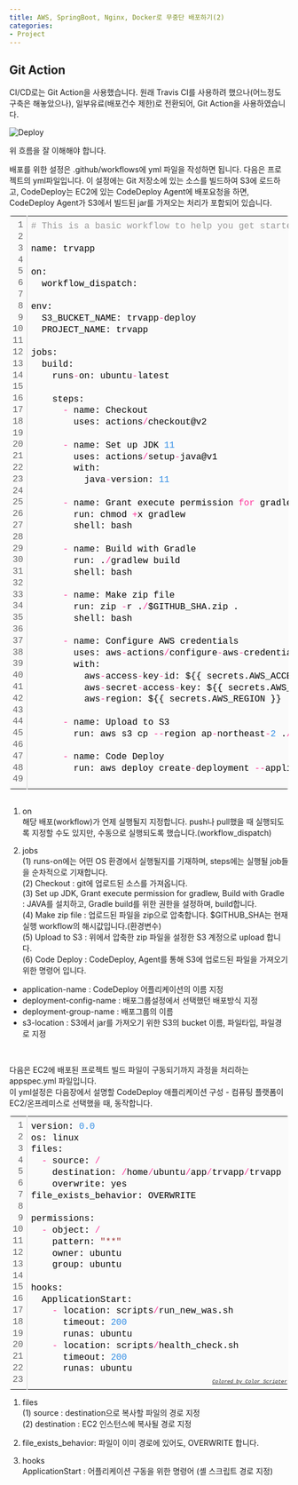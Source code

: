 ```yaml
---
title: AWS, SpringBoot, Nginx, Docker로 무중단 배포하기(2)
categories:
- Project
---
```


## Git Action

CI/CD로는 Git Action을 사용했습니다. 원래 Travis CI를 사용하려 했으나(어느정도 구축은 해놓았으나), 일부유료(배포건수 제한)로 전환되어, Git Action을 사용하였습니다.


![Deploy](https://user-images.githubusercontent.com/72685070/132517742-98054b43-dee5-4b3c-9751-ad5612d9a5c5.png)

위 흐름을 잘 이해해야 합니다.



배포를 위한 설정은 .github/workflows에 yml 파일을 작성하면 됩니다. 다음은 프로젝트의 yml파일입니다.
이 설정에는 Git 저장소에 있는 소스를 빌드하여 S3에 로드하고, CodeDeploy는 EC2에 있는 CodeDeploy Agent에 배포요청을 하면, CodeDeploy Agent가 S3에서 빌드된 jar를 가져오는 처리가 포함되어 있습니다.


<div class="colorscripter-code" style="color:#010101;font-family:Consolas, 'Liberation Mono', Menlo, Courier, monospace !important; position:relative !important;overflow:auto"><table class="colorscripter-code-table" style="margin:0;padding:0;border:none;background-color:#fafafa;border-radius:4px;" cellspacing="0" cellpadding="0"><tr><td style="padding:6px;border-right:2px solid #e5e5e5"><div style="margin:0;padding:0;word-break:normal;text-align:right;color:#666;font-family:Consolas, 'Liberation Mono', Menlo, Courier, monospace !important;line-height:130%"><div style="line-height:130%">1</div><div style="line-height:130%">2</div><div style="line-height:130%">3</div><div style="line-height:130%">4</div><div style="line-height:130%">5</div><div style="line-height:130%">6</div><div style="line-height:130%">7</div><div style="line-height:130%">8</div><div style="line-height:130%">9</div><div style="line-height:130%">10</div><div style="line-height:130%">11</div><div style="line-height:130%">12</div><div style="line-height:130%">13</div><div style="line-height:130%">14</div><div style="line-height:130%">15</div><div style="line-height:130%">16</div><div style="line-height:130%">17</div><div style="line-height:130%">18</div><div style="line-height:130%">19</div><div style="line-height:130%">20</div><div style="line-height:130%">21</div><div style="line-height:130%">22</div><div style="line-height:130%">23</div><div style="line-height:130%">24</div><div style="line-height:130%">25</div><div style="line-height:130%">26</div><div style="line-height:130%">27</div><div style="line-height:130%">28</div><div style="line-height:130%">29</div><div style="line-height:130%">30</div><div style="line-height:130%">31</div><div style="line-height:130%">32</div><div style="line-height:130%">33</div><div style="line-height:130%">34</div><div style="line-height:130%">35</div><div style="line-height:130%">36</div><div style="line-height:130%">37</div><div style="line-height:130%">38</div><div style="line-height:130%">39</div><div style="line-height:130%">40</div><div style="line-height:130%">41</div><div style="line-height:130%">42</div><div style="line-height:130%">43</div><div style="line-height:130%">44</div><div style="line-height:130%">45</div><div style="line-height:130%">46</div><div style="line-height:130%">47</div><div style="line-height:130%">48</div><div style="line-height:130%">49</div></div></td><td style="padding:6px 0;text-align:left"><div style="margin:0;padding:0;color:#010101;font-family:Consolas, 'Liberation Mono', Menlo, Courier, monospace !important;line-height:130%"><div style="padding:0 6px; white-space:pre; line-height:130%"><span style="color:#999999">#&nbsp;This&nbsp;is&nbsp;a&nbsp;basic&nbsp;workflow&nbsp;to&nbsp;help&nbsp;you&nbsp;get&nbsp;started&nbsp;with&nbsp;Actions</span></div><div style="padding:0 6px; white-space:pre; line-height:130%">&nbsp;</div><div style="padding:0 6px; white-space:pre; line-height:130%">name:&nbsp;trvapp</div><div style="padding:0 6px; white-space:pre; line-height:130%">&nbsp;</div><div style="padding:0 6px; white-space:pre; line-height:130%">on:&nbsp;</div><div style="padding:0 6px; white-space:pre; line-height:130%">&nbsp;&nbsp;workflow_dispatch:&nbsp;</div><div style="padding:0 6px; white-space:pre; line-height:130%">&nbsp;</div><div style="padding:0 6px; white-space:pre; line-height:130%">env:&nbsp;</div><div style="padding:0 6px; white-space:pre; line-height:130%">&nbsp;&nbsp;S3_BUCKET_NAME:&nbsp;trvapp<span style="color:#0086b3"></span><span style="color:#ff3399">-</span>deploy&nbsp;</div><div style="padding:0 6px; white-space:pre; line-height:130%">&nbsp;&nbsp;PROJECT_NAME:&nbsp;trvapp</div><div style="padding:0 6px; white-space:pre; line-height:130%">&nbsp;</div><div style="padding:0 6px; white-space:pre; line-height:130%">jobs:&nbsp;</div><div style="padding:0 6px; white-space:pre; line-height:130%">&nbsp;&nbsp;build:&nbsp;</div><div style="padding:0 6px; white-space:pre; line-height:130%">&nbsp;&nbsp;&nbsp;&nbsp;runs<span style="color:#0086b3"></span><span style="color:#ff3399">-</span>on:&nbsp;ubuntu<span style="color:#0086b3"></span><span style="color:#ff3399">-</span>latest&nbsp;</div><div style="padding:0 6px; white-space:pre; line-height:130%">&nbsp;&nbsp;&nbsp;&nbsp;</div><div style="padding:0 6px; white-space:pre; line-height:130%">&nbsp;&nbsp;&nbsp;&nbsp;steps:&nbsp;</div><div style="padding:0 6px; white-space:pre; line-height:130%">&nbsp;&nbsp;&nbsp;&nbsp;&nbsp;&nbsp;<span style="color:#0086b3"></span><span style="color:#ff3399">-</span>&nbsp;name:&nbsp;Checkout&nbsp;</div><div style="padding:0 6px; white-space:pre; line-height:130%">&nbsp;&nbsp;&nbsp;&nbsp;&nbsp;&nbsp;&nbsp;&nbsp;uses:&nbsp;actions<span style="color:#0086b3"></span><span style="color:#ff3399">/</span>checkout@v2&nbsp;</div><div style="padding:0 6px; white-space:pre; line-height:130%">&nbsp;&nbsp;&nbsp;&nbsp;&nbsp;&nbsp;</div><div style="padding:0 6px; white-space:pre; line-height:130%">&nbsp;&nbsp;&nbsp;&nbsp;&nbsp;&nbsp;<span style="color:#0086b3"></span><span style="color:#ff3399">-</span>&nbsp;name:&nbsp;Set&nbsp;up&nbsp;JDK&nbsp;<span style="color:#308ce5">11</span>&nbsp;</div><div style="padding:0 6px; white-space:pre; line-height:130%">&nbsp;&nbsp;&nbsp;&nbsp;&nbsp;&nbsp;&nbsp;&nbsp;uses:&nbsp;actions<span style="color:#0086b3"></span><span style="color:#ff3399">/</span>setup<span style="color:#0086b3"></span><span style="color:#ff3399">-</span>java@v1&nbsp;</div><div style="padding:0 6px; white-space:pre; line-height:130%">&nbsp;&nbsp;&nbsp;&nbsp;&nbsp;&nbsp;&nbsp;&nbsp;with:&nbsp;</div><div style="padding:0 6px; white-space:pre; line-height:130%">&nbsp;&nbsp;&nbsp;&nbsp;&nbsp;&nbsp;&nbsp;&nbsp;&nbsp;&nbsp;java<span style="color:#0086b3"></span><span style="color:#ff3399">-</span>version:&nbsp;<span style="color:#308ce5">11</span>&nbsp;</div><div style="padding:0 6px; white-space:pre; line-height:130%">&nbsp;&nbsp;&nbsp;&nbsp;&nbsp;&nbsp;&nbsp;&nbsp;&nbsp;&nbsp;</div><div style="padding:0 6px; white-space:pre; line-height:130%">&nbsp;&nbsp;&nbsp;&nbsp;&nbsp;&nbsp;<span style="color:#0086b3"></span><span style="color:#ff3399">-</span>&nbsp;name:&nbsp;Grant&nbsp;execute&nbsp;permission&nbsp;<span style="color:#ff3399">for</span>&nbsp;gradlew&nbsp;</div><div style="padding:0 6px; white-space:pre; line-height:130%">&nbsp;&nbsp;&nbsp;&nbsp;&nbsp;&nbsp;&nbsp;&nbsp;run:&nbsp;chmod&nbsp;<span style="color:#0086b3"></span><span style="color:#ff3399">+</span>x&nbsp;gradlew&nbsp;</div><div style="padding:0 6px; white-space:pre; line-height:130%">&nbsp;&nbsp;&nbsp;&nbsp;&nbsp;&nbsp;&nbsp;&nbsp;shell:&nbsp;bash&nbsp;</div><div style="padding:0 6px; white-space:pre; line-height:130%">&nbsp;&nbsp;&nbsp;&nbsp;&nbsp;&nbsp;&nbsp;&nbsp;</div><div style="padding:0 6px; white-space:pre; line-height:130%">&nbsp;&nbsp;&nbsp;&nbsp;&nbsp;&nbsp;<span style="color:#0086b3"></span><span style="color:#ff3399">-</span>&nbsp;name:&nbsp;Build&nbsp;with&nbsp;Gradle&nbsp;</div><div style="padding:0 6px; white-space:pre; line-height:130%">&nbsp;&nbsp;&nbsp;&nbsp;&nbsp;&nbsp;&nbsp;&nbsp;run:&nbsp;.<span style="color:#0086b3"></span><span style="color:#ff3399">/</span>gradlew&nbsp;build&nbsp;</div><div style="padding:0 6px; white-space:pre; line-height:130%">&nbsp;&nbsp;&nbsp;&nbsp;&nbsp;&nbsp;&nbsp;&nbsp;shell:&nbsp;bash</div><div style="padding:0 6px; white-space:pre; line-height:130%">&nbsp;&nbsp;&nbsp;&nbsp;</div><div style="padding:0 6px; white-space:pre; line-height:130%">&nbsp;&nbsp;&nbsp;&nbsp;&nbsp;&nbsp;<span style="color:#0086b3"></span><span style="color:#ff3399">-</span>&nbsp;name:&nbsp;Make&nbsp;zip&nbsp;file&nbsp;</div><div style="padding:0 6px; white-space:pre; line-height:130%">&nbsp;&nbsp;&nbsp;&nbsp;&nbsp;&nbsp;&nbsp;&nbsp;run:&nbsp;zip&nbsp;<span style="color:#0086b3"></span><span style="color:#ff3399">-</span>r&nbsp;.<span style="color:#0086b3"></span><span style="color:#ff3399">/</span>$GITHUB_SHA.zip&nbsp;.&nbsp;</div><div style="padding:0 6px; white-space:pre; line-height:130%">&nbsp;&nbsp;&nbsp;&nbsp;&nbsp;&nbsp;&nbsp;&nbsp;shell:&nbsp;bash&nbsp;</div><div style="padding:0 6px; white-space:pre; line-height:130%">&nbsp;&nbsp;&nbsp;&nbsp;&nbsp;&nbsp;&nbsp;&nbsp;</div><div style="padding:0 6px; white-space:pre; line-height:130%">&nbsp;&nbsp;&nbsp;&nbsp;&nbsp;&nbsp;<span style="color:#0086b3"></span><span style="color:#ff3399">-</span>&nbsp;name:&nbsp;Configure&nbsp;AWS&nbsp;credentials&nbsp;</div><div style="padding:0 6px; white-space:pre; line-height:130%">&nbsp;&nbsp;&nbsp;&nbsp;&nbsp;&nbsp;&nbsp;&nbsp;uses:&nbsp;aws<span style="color:#0086b3"></span><span style="color:#ff3399">-</span>actions<span style="color:#0086b3"></span><span style="color:#ff3399">/</span>configure<span style="color:#0086b3"></span><span style="color:#ff3399">-</span>aws<span style="color:#0086b3"></span><span style="color:#ff3399">-</span>credentials@v1&nbsp;</div><div style="padding:0 6px; white-space:pre; line-height:130%">&nbsp;&nbsp;&nbsp;&nbsp;&nbsp;&nbsp;&nbsp;&nbsp;with:&nbsp;</div><div style="padding:0 6px; white-space:pre; line-height:130%">&nbsp;&nbsp;&nbsp;&nbsp;&nbsp;&nbsp;&nbsp;&nbsp;&nbsp;&nbsp;aws<span style="color:#0086b3"></span><span style="color:#ff3399">-</span>access<span style="color:#0086b3"></span><span style="color:#ff3399">-</span>key<span style="color:#0086b3"></span><span style="color:#ff3399">-</span>id:&nbsp;${{&nbsp;secrets.AWS_ACCESS_KEY_ID&nbsp;}}&nbsp;</div><div style="padding:0 6px; white-space:pre; line-height:130%">&nbsp;&nbsp;&nbsp;&nbsp;&nbsp;&nbsp;&nbsp;&nbsp;&nbsp;&nbsp;aws<span style="color:#0086b3"></span><span style="color:#ff3399">-</span>secret<span style="color:#0086b3"></span><span style="color:#ff3399">-</span>access<span style="color:#0086b3"></span><span style="color:#ff3399">-</span>key:&nbsp;${{&nbsp;secrets.AWS_SECRET_ACCESS_KEY&nbsp;}}&nbsp;</div><div style="padding:0 6px; white-space:pre; line-height:130%">&nbsp;&nbsp;&nbsp;&nbsp;&nbsp;&nbsp;&nbsp;&nbsp;&nbsp;&nbsp;aws<span style="color:#0086b3"></span><span style="color:#ff3399">-</span>region:&nbsp;${{&nbsp;secrets.AWS_REGION&nbsp;}}&nbsp;</div><div style="padding:0 6px; white-space:pre; line-height:130%">&nbsp;&nbsp;&nbsp;&nbsp;&nbsp;&nbsp;&nbsp;&nbsp;&nbsp;&nbsp;</div><div style="padding:0 6px; white-space:pre; line-height:130%">&nbsp;&nbsp;&nbsp;&nbsp;&nbsp;&nbsp;<span style="color:#0086b3"></span><span style="color:#ff3399">-</span>&nbsp;name:&nbsp;Upload&nbsp;to&nbsp;S3&nbsp;</div><div style="padding:0 6px; white-space:pre; line-height:130%">&nbsp;&nbsp;&nbsp;&nbsp;&nbsp;&nbsp;&nbsp;&nbsp;run:&nbsp;aws&nbsp;s3&nbsp;cp&nbsp;<span style="color:#0086b3"></span><span style="color:#ff3399">-</span><span style="color:#0086b3"></span><span style="color:#ff3399">-</span>region&nbsp;ap<span style="color:#0086b3"></span><span style="color:#ff3399">-</span>northeast<span style="color:#0086b3"></span><span style="color:#ff3399">-</span><span style="color:#308ce5">2</span>&nbsp;.<span style="color:#0086b3"></span><span style="color:#ff3399">/</span>$GITHUB_SHA.zip&nbsp;s3:<span style="color:#0086b3"></span><span style="color:#ff3399">/</span><span style="color:#0086b3"></span><span style="color:#ff3399">/</span>$S3_BUCKET_NAME<span style="color:#0086b3"></span><span style="color:#ff3399">/</span>$PROJECT_NAME<span style="color:#0086b3"></span><span style="color:#ff3399">/</span>$GITHUB_SHA.zip</div><div style="padding:0 6px; white-space:pre; line-height:130%">&nbsp;</div><div style="padding:0 6px; white-space:pre; line-height:130%">&nbsp;&nbsp;&nbsp;&nbsp;&nbsp;&nbsp;<span style="color:#0086b3"></span><span style="color:#ff3399">-</span>&nbsp;name:&nbsp;Code&nbsp;Deploy&nbsp;</div><div style="padding:0 6px; white-space:pre; line-height:130%">&nbsp;&nbsp;&nbsp;&nbsp;&nbsp;&nbsp;&nbsp;&nbsp;run:&nbsp;aws&nbsp;deploy&nbsp;create<span style="color:#0086b3"></span><span style="color:#ff3399">-</span>deployment&nbsp;<span style="color:#0086b3"></span><span style="color:#ff3399">-</span><span style="color:#0086b3"></span><span style="color:#ff3399">-</span>application<span style="color:#0086b3"></span><span style="color:#ff3399">-</span>name&nbsp;trvapp<span style="color:#0086b3"></span><span style="color:#ff3399">-</span>deploy&nbsp;<span style="color:#0086b3"></span><span style="color:#ff3399">-</span><span style="color:#0086b3"></span><span style="color:#ff3399">-</span>deployment<span style="color:#0086b3"></span><span style="color:#ff3399">-</span>config<span style="color:#0086b3"></span><span style="color:#ff3399">-</span>name&nbsp;CodeDeployDefault.AllAtOnce&nbsp;<span style="color:#0086b3"></span><span style="color:#ff3399">-</span><span style="color:#0086b3"></span><span style="color:#ff3399">-</span>deployment<span style="color:#0086b3"></span><span style="color:#ff3399">-</span>group<span style="color:#0086b3"></span><span style="color:#ff3399">-</span>name&nbsp;deploy<span style="color:#0086b3"></span><span style="color:#ff3399">-</span>group_trvapp&nbsp;<span style="color:#0086b3"></span><span style="color:#ff3399">-</span><span style="color:#0086b3"></span><span style="color:#ff3399">-</span>s3<span style="color:#0086b3"></span><span style="color:#ff3399">-</span>location&nbsp;bucket<span style="color:#0086b3"></span><span style="color:#ff3399">=</span>$S3_BUCKET_NAME,bundleType<span style="color:#0086b3"></span><span style="color:#ff3399">=</span>zip,key<span style="color:#0086b3"></span><span style="color:#ff3399">=</span>$PROJECT_NAME<span style="color:#0086b3"></span><span style="color:#ff3399">/</span>$GITHUB_SHA.zip</div><div style="padding:0 6px; white-space:pre; line-height:130%">&nbsp;</div></div><div style="text-align:right;margin-top:-13px;margin-right:5px;font-size:9px;font-style:italic"><a href="http://colorscripter.com/info#e" target="_blank" style="color:#e5e5e5text-decoration:none">Colored by Color Scripter</a></div></td><td style="vertical-align:bottom;padding:0 2px 4px 0"><a href="http://colorscripter.com/info#e" target="_blank" style="text-decoration:none;color:white"><span style="font-size:9px;word-break:normal;background-color:#e5e5e5;color:white;border-radius:10px;padding:1px">cs</span></a></td></tr></table></div>

<br>

1. on  
해당 배포(workflow)가 언제 실행될지 지정합니다. push나 pull했을 때 실행되도록 지정할 수도 있지만, 수동으로 실행되도록 했습니다.(workflow_dispatch)

2. jobs  
 (1) runs-on에는 어떤 OS 환경에서 실행될지를 기재하며, steps에는 실행될 job들을 순차적으로 기재합니다.  
 (2) Checkout : git에 업로드된 소스를 가져옵니다.  
 (3) Set up JDK, Grant execute permission for gradlew, Build with Gradle : JAVA를 설치하고, Gradle build를 위한 권한을 설정하며, build합니다.  
 (4) Make zip file : 업로드된 파일을 zip으로 압축합니다. $GITHUB_SHA는 현재 실행 workflow의 해시값입니다.(환경변수)  
 (5) Upload to S3 : 위에서 압축한 zip 파일을 설정한 S3 계정으로 upload 합니다.  
 (6) Code Deploy : CodeDeploy, Agent를 통해 S3에 업로드된 파일을 가져오기 위한 명령어 입니다.  
*   application-name : CodeDeploy 어플리케이션의 이름 지정
* 	deployment-config-name : 배포그룹설정에서 선택했던 배포방식 지정
* 	deployment-group-name : 배포그룹의 이름
* 	s3-location : S3에서 jar를 가져오기 위한 S3의 bucket 이름, 파일타입, 파일경로 지정

<br>

다음은 EC2에 배포된 프로젝트 빌드 파일이 구동되기까지 과정을 처리하는 appspec.yml 파일입니다.  
이 yml설정은 다음장에서 설명할 CodeDeploy 애플리케이션 구성 - 컴퓨팅 플랫폼이 EC2/온프레미스로 선택했을 때, 동작합니다.


<div class="colorscripter-code" style="color:#010101;font-family:Consolas, 'Liberation Mono', Menlo, Courier, monospace !important; position:relative !important;overflow:auto"><table class="colorscripter-code-table" style="margin:0;padding:0;border:none;background-color:#fafafa;border-radius:4px;" cellspacing="0" cellpadding="0"><tr><td style="padding:6px;border-right:2px solid #e5e5e5"><div style="margin:0;padding:0;word-break:normal;text-align:right;color:#666;font-family:Consolas, 'Liberation Mono', Menlo, Courier, monospace !important;line-height:130%"><div style="line-height:130%">1</div><div style="line-height:130%">2</div><div style="line-height:130%">3</div><div style="line-height:130%">4</div><div style="line-height:130%">5</div><div style="line-height:130%">6</div><div style="line-height:130%">7</div><div style="line-height:130%">8</div><div style="line-height:130%">9</div><div style="line-height:130%">10</div><div style="line-height:130%">11</div><div style="line-height:130%">12</div><div style="line-height:130%">13</div><div style="line-height:130%">14</div><div style="line-height:130%">15</div><div style="line-height:130%">16</div><div style="line-height:130%">17</div><div style="line-height:130%">18</div><div style="line-height:130%">19</div><div style="line-height:130%">20</div><div style="line-height:130%">21</div><div style="line-height:130%">22</div><div style="line-height:130%">23</div></div></td><td style="padding:6px 0;text-align:left"><div style="margin:0;padding:0;color:#010101;font-family:Consolas, 'Liberation Mono', Menlo, Courier, monospace !important;line-height:130%"><div style="padding:0 6px; white-space:pre; line-height:130%">version:&nbsp;<span style="color:#308ce5">0.</span><span style="color:#308ce5">0</span></div><div style="padding:0 6px; white-space:pre; line-height:130%">os:&nbsp;linux</div><div style="padding:0 6px; white-space:pre; line-height:130%">files:</div><div style="padding:0 6px; white-space:pre; line-height:130%">&nbsp;&nbsp;<span style="color:#0086b3"></span><span style="color:#ff3399">-</span>&nbsp;source:&nbsp;<span style="color:#0086b3"></span><span style="color:#ff3399">/</span></div><div style="padding:0 6px; white-space:pre; line-height:130%">&nbsp;&nbsp;&nbsp;&nbsp;destination:&nbsp;<span style="color:#0086b3"></span><span style="color:#ff3399">/</span>home<span style="color:#0086b3"></span><span style="color:#ff3399">/</span>ubuntu<span style="color:#0086b3"></span><span style="color:#ff3399">/</span>app<span style="color:#0086b3"></span><span style="color:#ff3399">/</span>trvapp<span style="color:#0086b3"></span><span style="color:#ff3399">/</span>trvapp&nbsp;</div><div style="padding:0 6px; white-space:pre; line-height:130%">&nbsp;&nbsp;&nbsp;&nbsp;overwrite:&nbsp;yes</div><div style="padding:0 6px; white-space:pre; line-height:130%">file_exists_behavior:&nbsp;OVERWRITE</div><div style="padding:0 6px; white-space:pre; line-height:130%">&nbsp;</div><div style="padding:0 6px; white-space:pre; line-height:130%">permissions:</div><div style="padding:0 6px; white-space:pre; line-height:130%">&nbsp;&nbsp;<span style="color:#0086b3"></span><span style="color:#ff3399">-</span>&nbsp;object:&nbsp;<span style="color:#0086b3"></span><span style="color:#ff3399">/</span></div><div style="padding:0 6px; white-space:pre; line-height:130%">&nbsp;&nbsp;&nbsp;&nbsp;pattern:&nbsp;<span style="color:#993333">"**"</span></div><div style="padding:0 6px; white-space:pre; line-height:130%">&nbsp;&nbsp;&nbsp;&nbsp;owner:&nbsp;ubuntu</div><div style="padding:0 6px; white-space:pre; line-height:130%">&nbsp;&nbsp;&nbsp;&nbsp;group:&nbsp;ubuntu</div><div style="padding:0 6px; white-space:pre; line-height:130%">&nbsp;</div><div style="padding:0 6px; white-space:pre; line-height:130%">hooks:</div><div style="padding:0 6px; white-space:pre; line-height:130%">&nbsp;&nbsp;ApplicationStart:</div><div style="padding:0 6px; white-space:pre; line-height:130%">&nbsp;&nbsp;&nbsp;&nbsp;<span style="color:#0086b3"></span><span style="color:#ff3399">-</span>&nbsp;location:&nbsp;scripts<span style="color:#0086b3"></span><span style="color:#ff3399">/</span>run_new_was.sh</div><div style="padding:0 6px; white-space:pre; line-height:130%">&nbsp;&nbsp;&nbsp;&nbsp;&nbsp;&nbsp;timeout:&nbsp;<span style="color:#308ce5">200</span></div><div style="padding:0 6px; white-space:pre; line-height:130%">&nbsp;&nbsp;&nbsp;&nbsp;&nbsp;&nbsp;runas:&nbsp;ubuntu</div><div style="padding:0 6px; white-space:pre; line-height:130%">&nbsp;&nbsp;&nbsp;&nbsp;<span style="color:#0086b3"></span><span style="color:#ff3399">-</span>&nbsp;location:&nbsp;scripts<span style="color:#0086b3"></span><span style="color:#ff3399">/</span>health_check.sh</div><div style="padding:0 6px; white-space:pre; line-height:130%">&nbsp;&nbsp;&nbsp;&nbsp;&nbsp;&nbsp;timeout:&nbsp;<span style="color:#308ce5">200</span></div><div style="padding:0 6px; white-space:pre; line-height:130%">&nbsp;&nbsp;&nbsp;&nbsp;&nbsp;&nbsp;runas:&nbsp;ubuntu</div><div style="padding:0 6px; white-space:pre; line-height:130%">&nbsp;</div></div><div style="text-align:right;margin-top:-13px;margin-right:5px;font-size:9px;font-style:italic"><a href="http://colorscripter.com/info#e" target="_blank" style="color:#e5e5e5text-decoration:none">Colored by Color Scripter</a></div></td><td style="vertical-align:bottom;padding:0 2px 4px 0"><a href="http://colorscripter.com/info#e" target="_blank" style="text-decoration:none;color:white"><span style="font-size:9px;word-break:normal;background-color:#e5e5e5;color:white;border-radius:10px;padding:1px">cs</span></a></td></tr></table></div>

1. files  
	(1) source : destination으로 복사할 파일의 경로 지정  
	(2) destination : EC2 인스턴스에 복사될 경로 지정  
2. file_exists_behavior: 파일이 이미 경로에 있어도, OVERWRITE 합니다.  

3. hooks  
	ApplicationStart : 어플리케이션 구동을 위한 명령어 (셸 스크립트 경로 지정)
